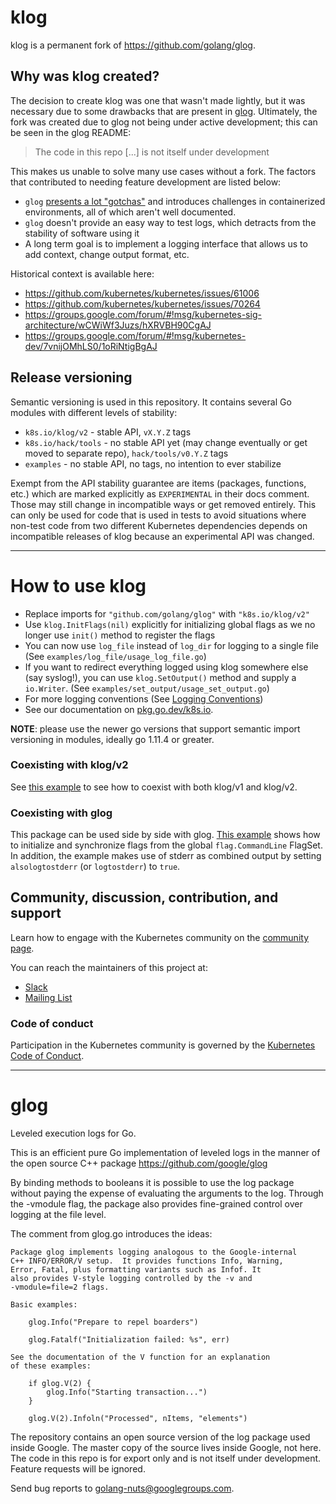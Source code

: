 # klog

klog is a permanent fork of https://github.com/golang/glog.

## Why was klog created?

The decision to create klog was one that wasn't made lightly, but it was necessary due to some
drawbacks that are present in [glog](https://github.com/golang/glog). Ultimately, the fork was created due to glog not being under active development; this can be seen in the glog README:

> The code in this repo [...] is not itself under development

This makes us unable to solve many use cases without a fork. The factors that contributed to needing feature development are listed below:

- `glog` [presents a lot "gotchas"](https://github.com/kubernetes/kubernetes/issues/61006) and introduces challenges in containerized environments, all of which aren't well documented.
- `glog` doesn't provide an easy way to test logs, which detracts from the stability of software using it
- A long term goal is to implement a logging interface that allows us to add context, change output format, etc.

Historical context is available here:

- https://github.com/kubernetes/kubernetes/issues/61006
- https://github.com/kubernetes/kubernetes/issues/70264
- https://groups.google.com/forum/#!msg/kubernetes-sig-architecture/wCWiWf3Juzs/hXRVBH90CgAJ
- https://groups.google.com/forum/#!msg/kubernetes-dev/7vnijOMhLS0/1oRiNtigBgAJ

## Release versioning

Semantic versioning is used in this repository. It contains several Go modules
with different levels of stability:

- `k8s.io/klog/v2` - stable API, `vX.Y.Z` tags
- `k8s.io/hack/tools` - no stable API yet (may change eventually or get moved to separate repo), `hack/tools/v0.Y.Z` tags
- `examples` - no stable API, no tags, no intention to ever stabilize

Exempt from the API stability guarantee are items (packages, functions, etc.)
which are marked explicitly as `EXPERIMENTAL` in their docs comment. Those
may still change in incompatible ways or get removed entirely. This can only
be used for code that is used in tests to avoid situations where non-test
code from two different Kubernetes dependencies depends on incompatible
releases of klog because an experimental API was changed.

---

# How to use klog

- Replace imports for `"github.com/golang/glog"` with `"k8s.io/klog/v2"`
- Use `klog.InitFlags(nil)` explicitly for initializing global flags as we no longer use `init()` method to register the flags
- You can now use `log_file` instead of `log_dir` for logging to a single file (See `examples/log_file/usage_log_file.go`)
- If you want to redirect everything logged using klog somewhere else (say syslog!), you can use `klog.SetOutput()` method and supply a `io.Writer`. (See `examples/set_output/usage_set_output.go`)
- For more logging conventions (See [Logging Conventions](https://github.com/kubernetes/community/blob/master/contributors/devel/sig-instrumentation/logging.md))
- See our documentation on [pkg.go.dev/k8s.io](https://pkg.go.dev/k8s.io/klog).

**NOTE**: please use the newer go versions that support semantic import versioning in modules, ideally go 1.11.4 or greater.

### Coexisting with klog/v2

See [this example](examples/coexist_klog_v1_and_v2/) to see how to coexist with both klog/v1 and klog/v2.

### Coexisting with glog

This package can be used side by side with glog. [This example](examples/coexist_glog/coexist_glog.go) shows how to initialize and synchronize flags from the global `flag.CommandLine` FlagSet. In addition, the example makes use of stderr as combined output by setting `alsologtostderr` (or `logtostderr`) to `true`.

## Community, discussion, contribution, and support

Learn how to engage with the Kubernetes community on the [community page](http://kubernetes.io/community/).

You can reach the maintainers of this project at:

- [Slack](https://kubernetes.slack.com/messages/klog)
- [Mailing List](https://groups.google.com/forum/#!forum/kubernetes-sig-architecture)

### Code of conduct

Participation in the Kubernetes community is governed by the [Kubernetes Code of Conduct](code-of-conduct.md).

---

# glog

Leveled execution logs for Go.

This is an efficient pure Go implementation of leveled logs in the
manner of the open source C++ package
https://github.com/google/glog

By binding methods to booleans it is possible to use the log package
without paying the expense of evaluating the arguments to the log.
Through the -vmodule flag, the package also provides fine-grained
control over logging at the file level.

The comment from glog.go introduces the ideas:

    Package glog implements logging analogous to the Google-internal
    C++ INFO/ERROR/V setup.  It provides functions Info, Warning,
    Error, Fatal, plus formatting variants such as Infof. It
    also provides V-style logging controlled by the -v and
    -vmodule=file=2 flags.

    Basic examples:

    	glog.Info("Prepare to repel boarders")

    	glog.Fatalf("Initialization failed: %s", err)

    See the documentation of the V function for an explanation
    of these examples:

    	if glog.V(2) {
    		glog.Info("Starting transaction...")
    	}

    	glog.V(2).Infoln("Processed", nItems, "elements")

The repository contains an open source version of the log package
used inside Google. The master copy of the source lives inside
Google, not here. The code in this repo is for export only and is not itself
under development. Feature requests will be ignored.

Send bug reports to golang-nuts@googlegroups.com.
